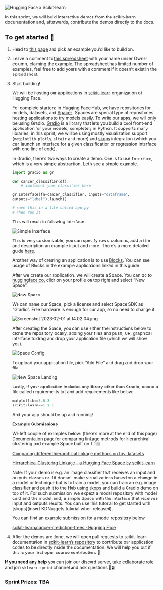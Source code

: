 
![Hugging Face x Scikit-learn](./hfxsklearn.png)

In this sprint, we will build interactive demos from the scikit-learn documentation and, afterwards, contribute the demos directly to the docs.

## To get started 🤩

1. Head to [this page](https://scikit-learn.org/stable/auto_examples/) and pick an example you’d like to build on. 
2. Leave a comment to [this spreadsheet](https://docs.google.com/spreadsheets/d/14EThtIyF4KfpU99Fm2EW3Rz9t6SSEqDyzV4jmw3fjyI/edit?usp=sharing) with your name under Owner column, claiming the example. The spreadsheet has limited number of examples, feel free to add yours with a comment if it doesn’t exist in the spreadsheet.
3. Start building!
    
    We will be hosting our applications in [scikit-learn](https://huggingface.co/scikit-learn) organization of Hugging Face. 
    
    For complete starters: in Hugging Face Hub, we have repositories for models, datasets, and [Spaces](https://huggingface.co/spaces). Spaces are special type of repositories hosting applications to try models easily. To write our apps, we will only be using Gradio. [Gradio](https://gradio.app/) is a library that lets you build a cool front-end application for your models, completely in Python. It supports many libraries, in this sprint, we will be using mostly visualization support (`matplotlib`, `plotly`, `altair` and more) and [skops](https://skops.readthedocs.io/en/stable/) integration (which you can launch an interface for a given classification or regression interface with one line of code). 
    
    In Gradio, there’s two ways to create a demo. One is to use `Interface`, which is a very simple abstraction. Let’s see a simple example.
    
    ```python
    import gradio as gr
    
    def cancer_classifier(df):
        # implement your classifier here
    
    gr.Interface(fn=cancer_classifier, inputs="dataframe", 
    outputs="label").launch()
    
    # save this in a file called app.py
    # then run it 
    ```
    
    This will result in following interface:
    
    ![Simple Interface](./interface.png)
    
    This is very customizable, you can specify rows, columns, add a title and description an example input and more. There’s a more detailed guide [here](https://gradio.app/using-gradio-for-tabular-workflows/). 
    
    Another way of creating an application is to use [Blocks](https://gradio.app/quickstart/#blocks-more-flexibility-and-control). You can see usage of Blocks in the example applications linked in this guide. 
    
    After we create our application, we will create a Space. You can go to [huggingface.co](http://huggingface.co), click on your profile on top right and select “New Space”.
    
    ![New Space](new_space.png)
    
    We can name our Space, pick a license and select Space SDK as “Gradio”. Free hardware is enough for our app, so no need to change it.
    
    ![Screenshot 2023-02-01 at 14.02.04.png](https://s3-us-west-2.amazonaws.com/secure.notion-static.com/e60550f5-0d1a-4b51-9ed6-e8cb7f0dad7a/Screenshot_2023-02-01_at_14.02.04.png)
    
    After creating the Space, you can use either the instructions below to clone the repository locally, adding your files and push, OR, graphical interface to drag and drop your application file (which we will show you).
    
    ![Space Config](./space_config.png)
    
    To upload your application file, pick “Add File” and drag and drop your file.
    
    ![New Space Landing](./space_landing.png)
    
    Lastly, if your application includes any library other than Gradio, create a file called requirements.txt and add requirements like below: 
    
    ```python
    matplotlib==3.6.3
    scikit-learn==1.2.1
    ```
    
     And your app should be up and running!
    
    **Example Submissions**
    
    We left couple of examples below: (there’s more at the end of this page)
    Documentation page for comparing linkage methods for hierarchical clustering and example Space built on it 👇🏼 
    
    [Comparing different hierarchical linkage methods on toy datasets](https://scikit-learn.org/stable/auto_examples/cluster/plot_linkage_comparison.html#sphx-glr-auto-examples-cluster-plot-linkage-comparison-py)
    
    [Hierarchical Clustering Linkage - a Hugging Face Space by scikit-learn](https://huggingface.co/spaces/scikit-learn/hierarchical-clustering-linkage)
    
    Note: If your demo is e.g. an image classifier that receives an input and outputs classes or if it doesn’t make visualizations based on a change in a model or technique but is to train a model, you can train an e.g. image classifier and push it to the Hub using [skops](https://skops.readthedocs.io/en/stable/) and build a Gradio demo on top of it. For such submission, we expect a model repository with model card and the model, and, a simple Space with the interface that receives input and outputs results. You can use this tutorial to get started with [skops](insert KDNuggets tutorial when released).
    
    You can find an example submission for a model repository below.
    
    [scikit-learn/cancer-prediction-trees · Hugging Face](https://huggingface.co/scikit-learn/cancer-prediction-trees)
    
4. After the demos are done, we will open pull requests to scikit-learn documentation in [scikit-learn’s repository](https://github.com/scikit-learn/scikit-learn) to contribute our application codes to be directly inside the documentation. We will help you out if this is your first open source contribution. 🤗 

**If you need any help** you can join our discord server, take collaborate role and join `sklearn-sprint` channel and ask questions 🤗🫂 

### Sprint Prizes: TBA